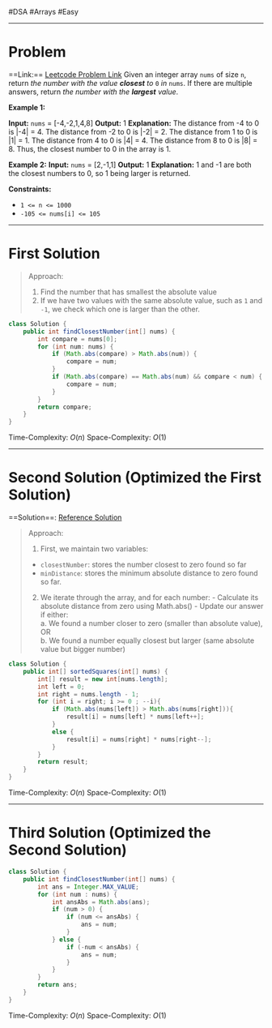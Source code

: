 #DSA #Arrays #Easy 
___
# Problem
==Link:== [Leetcode Problem Link](https://leetcode.com/problems/find-closest-number-to-zero/description/?envType=problem-list-v2&envId=array)
Given an integer array `nums` of size `n`, return _the number with the value **closest** to_ `0` _in_ `nums`. If there are multiple answers, return _the number with the **largest** value_.

**Example 1:**

**Input:** `nums` = [-4,-2,1,4,8]
	**Output:** 1
	**Explanation:**
	The distance from -4 to 0 is |-4| = 4.
	The distance from -2 to 0 is |-2| = 2.
	The distance from 1 to 0 is |1| = 1.
	The distance from 4 to 0 is |4| = 4.
	The distance from 8 to 0 is |8| = 8.
	Thus, the closest number to 0 in the array is 1.

**Example 2:**
	**Input:** `nums` = [2,-1,1]
	**Output:** 1
	**Explanation:** 1 and -1 are both the closest numbers to 0, so 1 being larger is returned.

**Constraints:**
- `1 <= n <= 1000`
- `-105 <= nums[i] <= 105`
___
# First Solution 
> Approach:
> 1. Find the number that has smallest the absolute value
> 2. If we have two values with the same absolute value, such as `1` and `-1`, we check which one is larger than the other.

```java
class Solution {
    public int findClosestNumber(int[] nums) {
        int compare = nums[0];
        for (int num: nums) {
            if (Math.abs(compare) > Math.abs(num)) {
                compare = num;
            }
            if (Math.abs(compare) == Math.abs(num) && compare < num) {
                compare = num;
            }
        }
        return compare;
    }
}
```
Time-Complexity: $O(n)$
Space-Complexity: $O(1)$
___
# Second Solution (Optimized the First Solution)
==Solution==: [Reference Solution](https://leetcode.com/problems/find-closest-number-to-zero/solutions/6250167/find-closest-number-to-zero-time-complexity-o-n-space-complexity-o-1-java)
> Approach:
> 1. First, we maintain two variables:
> 	- `closestNumber`: stores the number closest to zero found so far
> 	- `minDistance`: stores the minimum absolute distance to zero found so far.
> 2. We iterate through the array, and for each number:
    - Calculate its absolute distance from zero using Math.abs()
    - Update our answer if either:  
        a. We found a number closer to zero (smaller than absolute value), OR  
        b. We found a number equally closest but larger (same absolute value but bigger number)

```java
class Solution {
    public int[] sortedSquares(int[] nums) {
        int[] result = new int[nums.length];
        int left = 0;
        int right = nums.length - 1;
        for (int i = right; i >= 0 ; --i){
            if (Math.abs(nums[left]) > Math.abs(nums[right])){
                result[i] = nums[left] * nums[left++];
            }
            else {
                result[i] = nums[right] * nums[right--];
            }
        }
        return result;
    }
}
```

Time-Complexity: $O(n)$
Space-Complexity: $O(1)$
___
# Third Solution (Optimized the Second Solution)
```java
class Solution {
    public int findClosestNumber(int[] nums) {
        int ans = Integer.MAX_VALUE;
        for (int num : nums) {
            int ansAbs = Math.abs(ans);
            if (num > 0) {
                if (num <= ansAbs) {
                    ans = num;
                }
            } else {
                if (-num < ansAbs) {
                    ans = num;
                }
            }
        }
        return ans;
    }
}
```
Time-Complexity: $O(n)$
Space-Complexity: $O(1)$